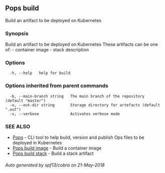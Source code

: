 ## Pops build

Build an artifact to be deployed on Kubernetes

### Synopsis

Build an artifact to be deployed on Kubernetes
	These artifacts can be one of:
	- container image
	- stack description

### Options

```
  -h, --help   help for build
```

### Options inherited from parent commands

```
  -b, --main-branch string   The main branch of the repository (default "master")
  -o, --out-dir string       Storage directory for artefacts (default ".out")
  -v, --verbose              Activates verbose mode
```

### SEE ALSO

* [Pops](Pops.md)	 - CLI tool to help build, version and publish Ops files to be deployed in Kubernetes
* [Pops build image](Pops_build_image.md)	 - Build a container image
* [Pops build stack](Pops_build_stack.md)	 - Build a stack artifact

###### Auto generated by spf13/cobra on 21-May-2018
